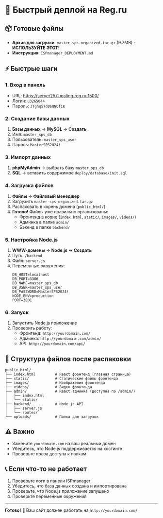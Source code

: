 # 🚀 Быстрый деплой на Reg.ru

## 📦 Готовые файлы

- **Архив для загрузки**: `master-sps-organized.tar.gz` (9.7MB) - **ИСПОЛЬЗУЙТЕ ЭТОТ!**
- **Инструкция**: `ISPmanager_DEPLOYMENT.md`

## ⚡ Быстрые шаги

### 1. Вход в панель
- URL: https://server257.hosting.reg.ru:1500/
- Логин: `u3265044`
- Пароль: `JTghq57d06QNOf1K`

### 2. Создание базы данных
1. **Базы данных** → **MySQL** → **Создать**
2. Имя: `master_sps_db`
3. Пользователь: `master_sps_user`
4. Пароль: `MasterSPS2024!`

### 3. Импорт данных
1. **phpMyAdmin** → выбрать базу `master_sps_db`
2. **SQL** → вставить содержимое `deploy/database/init.sql`

### 4. Загрузка файлов
1. **Файлы** → **Файловый менеджер**
2. Загрузить `master-sps-organized.tar.gz`
3. Распаковать в корень домена (`public_html/`)
4. **Готово!** Файлы уже правильно организованы:
   - Фронтенд в корне (`index.html`, `static/`, `images/`, `videos/`)
   - Админка в папке `admin/`
   - Бэкенд в папке `backend/`

### 5. Настройка Node.js
1. **WWW-домены** → **Node.js** → **Создать**
2. Путь: `/backend`
3. Файл: `server.js`
4. Переменные окружения:
   ```
   DB_HOST=localhost
   DB_PORT=3306
   DB_NAME=master_sps_db
   DB_USER=master_sps_user
   DB_PASSWORD=MasterSPS2024!
   NODE_ENV=production
   PORT=3001
   ```

### 6. Запуск
1. Запустить Node.js приложение
2. Проверить работу:
   - Фронтенд: `http://yourdomain.com/`
   - Админка: `http://yourdomain.com/admin/`
   - API: `http://yourdomain.com/api/`

## 🔧 Структура файлов после распаковки

```
public_html/
├── index.html         # React фронтенд (главная страница)
├── static/            # Статические файлы фронтенда
├── images/            # Изображения фронтенда
├── videos/            # Видео фронтенда
├── admin/             # React админка (доступна по /admin/)
│   ├── index.html
│   └── static/
├── backend/           # Node.js API
│   ├── server.js
│   └── routes/
└── uploads/           # Папка для загрузок
```

## ⚠️ Важно

- Замените `yourdomain.com` на ваш реальный домен
- Убедитесь, что Node.js поддерживается на хостинге
- Проверьте права доступа к папкам

## 📞 Если что-то не работает

1. Проверьте логи в панели ISPmanager
2. Убедитесь, что база данных создана и импортирована
3. Проверьте, что Node.js приложение запущено
4. Проверьте переменные окружения

---

**Готово!** 🎉 Ваш сайт должен работать на `http://yourdomain.com/`
